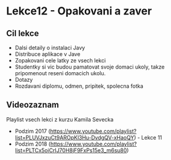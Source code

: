 Lekce12 - Opakovani a zaver
===========================

Cil lekce
---------

- Dalsi detaily o instalaci Javy
- Distribuce aplikace v Jave
- Zopakovani cele latky ze vsech lekci
- Studentky si vic budou pamatovat svoje domaci ukoly, takze pripomenout reseni domacich ukolu.
- Dotazy
- Rozdavani diplomu, odmen, pripitek, spolecna fotka


Videozaznam
-----------

Playlist vsech lekci z kurzu Kamila Sevecka
*   Podzim 2017 (https://www.youtube.com/playlist?list=PLUVJxzuCt9AROpKl3Hu-DvdgQV-xHaoQY) - Lekce 11
*   Podzim 2018 (https://www.youtube.com/playlist?list=PLTCx5oiCrIJ70H8jF9FxPs15e3_m6su80)
